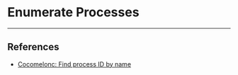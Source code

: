 # Enumerate Processes

---
## References

- [Cocomelonc: Find process ID by name](https://cocomelonc.github.io/linux/2024/09/16/linux-hacking-2.html)